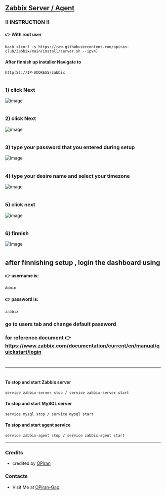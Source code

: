 ## [Zabbix Server / Agent](https://opiran-club.github.io/Zabbix/)

###  ‼️ INSTRUCTION ‼️

#### 👉 With root user

```
bash <(curl -s https://raw.githubusercontent.com/opiran-club/Zabbix/main/install/server.sh --ipv4)
```

#### After finnish up installer Navigate to 
```
http(S)://IP-ADDRESS/zabbix
```
#
#
#

### 1) click Next
![image](https://github.com/user-attachments/assets/ea3a0fda-a1f0-4314-bfe6-cc09262563ef)
#
### 2) click Next
![image](https://github.com/user-attachments/assets/6bd28102-237a-4be1-bc59-155d794baa1f)
#
### 3) type your password that you entered during setup
![image](https://github.com/user-attachments/assets/0135feae-9c36-4424-9b7d-c9efd555d70f)
#
### 4) type your desire name and select your timezone
![image](https://github.com/user-attachments/assets/51de5184-7063-4530-84ec-593ce53ad563)
#
### 5) click next
![image](https://github.com/user-attachments/assets/81c5869b-316c-4569-9899-ce56969ab405)
#
### 6) finnish
![image](https://github.com/user-attachments/assets/b8860cb0-e5e0-430f-a48d-1dff37b44da5)
#

## after finnishing setup , login the dashboard using 
#### 👉 username is:
```
Admin
```
#### 👉 password is:
```
zabbix
```
### go to users tab and change default password
### for reference document 👉 https://www.zabbix.com/documentation/current/en/manual/quickstart/login
#
-----------------------------------------------------------------------------------------
#
#
#
#### To stop and start Zabbix server

```
service zabbix-server stop / service zabbix-server start
```

#### To stop and start MySQL server

```
service mysql stop / service mysql start
```

#### To stop and start agent service

```
service zabbix-agent stop / service zabbix-agent start
```

---------------------------------------------------------------------------------------------------------------------------------------

### Credits
 - credited by [OPIran](https://github.com/opiran-club)

### Contacts
 - Visit Me at [OPIran-Gap](https://t.me/opiran_official)
